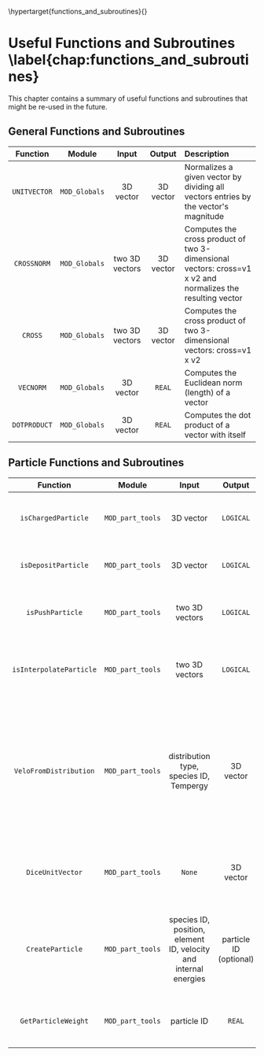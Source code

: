 \hypertarget{functions_and_subroutines}{}

# Useful Functions and Subroutines \label{chap:functions_and_subroutines}

This chapter contains a summary of useful functions and subroutines that might be re-used in the
future.

## General Functions and Subroutines

| Function     | Module        | Input          | Output     | Description                                                                                                |
| :----------: | :-----------: | :-----------:  | :--------: | :------------------------------------------------------------                                              |
| `UNITVECTOR` | `MOD_Globals` | 3D vector      | 3D vector  | Normalizes a given vector by dividing all vectors entries by the vector's magnitude                        |
| `CROSSNORM`  | `MOD_Globals` | two 3D vectors | 3D vector  | Computes the cross product of two 3-dimensional vectors: cross=v1 x v2 and normalizes the resulting vector |
| `CROSS`      | `MOD_Globals` | two 3D vectors | 3D vector  | Computes the cross product of two 3-dimensional vectors: cross=v1 x v2                                     |
| `VECNORM`    | `MOD_Globals` | 3D vector      | `REAL`     | Computes the Euclidean norm (length) of a vector                                                           |
| `DOTPRODUCT` | `MOD_Globals` | 3D vector      | `REAL`     | Computes the dot product of a vector with itself                                                           |

## Particle Functions and Subroutines

| Function                    | Module           | Input                                                            | Output                 | Description                                                                                                                                  |
| :-------------------------: | :--------------: | :----------------:                                               | :----------:           | :------------------------------------                                                                                                              |
| `isChargedParticle`         | `MOD_part_tools` | 3D vector                                                        | `LOGICAL`              | Check if particle has charge unequal to zero                                                                                                 |
| `isDepositParticle`         | `MOD_part_tools` | 3D vector                                                        | `LOGICAL`              | Check if particle is to be deposited on the grid                                                                                             |
| `isPushParticle`            | `MOD_part_tools` | two 3D vectors                                                   | `LOGICAL`              | Check if particle is to be pushed (integrated in time)                                                                                       |
| `isInterpolateParticle`     | `MOD_part_tools` | two 3D vectors                                                   | `LOGICAL`              | Check if the field at a particle's is to be interpolated (accelerated)                                                                       |
| `VeloFromDistribution`      | `MOD_part_tools` | distribution type, species ID, Tempergy                          | 3D vector              | Calculates a velocity vector from a defined velocity distribution, species ID and Tempergy (temperature [K] or energy [J] or velocity [m/s]) |
| `DiceUnitVector`            | `MOD_part_tools` | `None`                                                           | 3D vector              | Calculates a normalized vector in 3D (unit space) in random direction                                                                        |
| `CreateParticle`            | `MOD_part_tools` | species ID, position, element ID, velocity and internal energies | particle ID (optional) | Creates a new particle at a given position and energetic state and return the new particle ID (optional)                                     |
| `GetParticleWeight`         | `MOD_part_tools` | particle ID                                                      | `REAL`                 | Determines the weighting factor of a particle                                                                                                |
